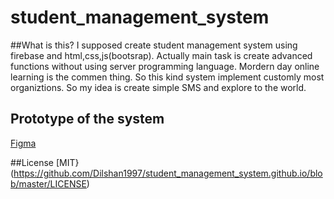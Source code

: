 # student_management_system

##What is this?
I supposed create student management system using firebase and html,css,js(bootsrap). Actually main task is create advanced functions without using server programming language. Mordern day online learning is the commen thing. So this kind system implement customly most organiztions. So my idea is create simple SMS and explore to the world.


## Prototype of the system

[Figma](https://www.figma.com/file/a82CrDKn8BjXn0L462Vinq/SMS?node-id=0%3A1)


##License
[MIT}(https://github.com/Dilshan1997/student_management_system.github.io/blob/master/LICENSE)
